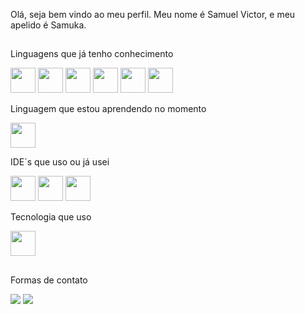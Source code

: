 Olá, seja bem vindo ao meu perfil. Meu nome é Samuel Victor, e meu apelido é Samuka.

##

Linguagens que já tenho conhecimento
<div> 
            <img  src="https://cdn.jsdelivr.net/gh/devicons/devicon/icons/html5/html5-original-wordmark.svg" width="40" height="40"/>
            <img  src="https://cdn.jsdelivr.net/gh/devicons/devicon/icons/css3/css3-original-wordmark.svg" width="40" height="40"/>
            <img  src="https://cdn.jsdelivr.net/gh/devicons/devicon/icons/python/python-original-wordmark.svg" width="40" height="40"/>
            <img  src="https://cdn.jsdelivr.net/gh/devicons/devicon/icons/php/php-original.svg" width="40" height="40"/>
            <img  src="https://cdn.jsdelivr.net/gh/devicons/devicon/icons/mysql/mysql-original-wordmark.svg" width="40" height="40"/>
            <img  src="https://cdn.jsdelivr.net/gh/devicons/devicon/icons/java/java-original-wordmark.svg" width="40" height="40"/>
</div>
          
Linguagem que estou aprendendo no momento
<div>
            <img src="https://cdn.jsdelivr.net/gh/devicons/devicon/icons/javascript/javascript-original.svg" width="40" height="40" />
</div>
            
IDE´s que uso ou já usei
<div>
            <img src="https://cdn.jsdelivr.net/gh/devicons/devicon/icons/vscode/vscode-original.svg" width="40" height="40"/>
            <img src="https://cdn.jsdelivr.net/gh/devicons/devicon/icons/atom/atom-original.svg" width="40" height="40"/>
            <img src="https://cdn.jsdelivr.net/gh/devicons/devicon/icons/pycharm/pycharm-original.svg" width="40" height="40"/>
</div> 

Tecnologia que uso
<div>
            <img src="https://cdn.jsdelivr.net/gh/devicons/devicon/icons/git/git-original.svg" width="40" height="40"/>
</div>

##  
 
Formas de contato
<div> 
<a href="https://www.linkedin.com/in/samuel-victor-7a263b210/" target="_blank"><img src="https://img.shields.io/badge/-LinkedIn-%230077B5?style=for-the-badge&logo=linkedin&logoColor=white" target="_blank"></a> 
<a href = "mailto:samuelvic856@gmail.com"><img src="https://img.shields.io/badge/-Gmail-%23333?style=for-the-badge&logo=gmail&logoColor=white" target="_blank"></a>
</div>
